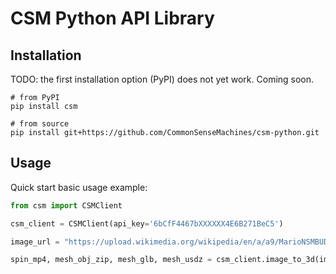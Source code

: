 # CSM Python API Library

## Installation
TODO: the first installation option (PyPI) does not yet work. Coming soon.
```
# from PyPI
pip install csm

# from source
pip install git+https://github.com/CommonSenseMachines/csm-python.git
```

## Usage

Quick start basic usage example:

```python
from csm import CSMClient

csm_client = CSMClient(api_key='6bCfF4467bXXXXXX4E6B271BeC5')

image_url = "https://upload.wikimedia.org/wikipedia/en/a/a9/MarioNSMBUDeluxe.png"

spin_mp4, mesh_obj_zip, mesh_glb, mesh_usdz = csm_client.image_to_3d(image_url)
```
